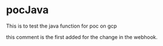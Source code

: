 # pocJava
This is to test the java function for poc on gcp 


this comment is the first added for the change in the webhook.
